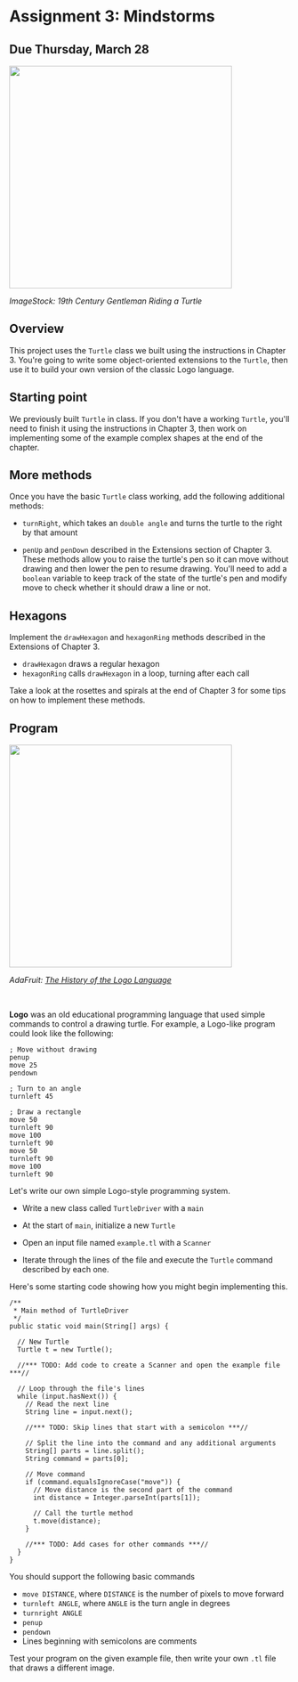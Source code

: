 # Assignment 3: Mindstorms

## Due Thursday, March 28


<img src="https://media.istockphoto.com/id/1464556258/vector/senior-gentleman-riding-on-a-turtle-cut-out-on-white-background.jpg?s=612x612&w=0&k=20&c=9JZz7_aLdkuLsR2XmI1kQ632sjrH3rB1Q-XiwjKmII0=" width="400px" />

*ImageStock: 19th Century Gentleman Riding a Turtle*

## Overview

This project uses the `Turtle` class we built using the instructions in Chapter 3. You're going to write some object-oriented extensions to the `Turtle`, then use it to build your own version of the classic Logo language.


## Starting point

We previously built `Turtle` in class. If you don't have a working `Turtle`, you'll need to finish it using the instructions in Chapter 3, then work on implementing some of the example complex shapes at the end of the chapter.


## More methods

Once you have the basic `Turtle` class working, add the following additional methods:

- `turnRight`, which takes an `double angle` and turns the turtle to the right by that amount

- `penUp` and `penDown` described in the Extensions section of Chapter 3. These methods allow you to raise the turtle's pen so it can move without drawing and then lower the pen to resume drawing. You'll need to add a `boolean` variable to keep track of the state of the turtle's pen and modify move to check whether it should draw a line or not.

## Hexagons

Implement the `drawHexagon` and `hexagonRing` methods described in the Extensions of Chapter 3.

- `drawHexagon` draws a regular hexagon
- `hexagonRing` calls `drawHexagon` in a loop, turning after each call

Take a look at the rosettes and spirals at the end of Chapter 3 for some tips on how to implement these methods.

## Program

<img src="https://cdn-blog.adafruit.com/uploads/2021/09/Untitled-114.png" width="400px" />

*AdaFruit: [The History of the Logo Language](https://blog.adafruit.com/2021/09/21/the-history-of-the-logo-language-an-updated-post-vintagecomputing-programming-history/)*

<br/>

**Logo** was an old educational programming language that used simple commands to control a drawing turtle. For example, a Logo-like program could look like the following:

```
; Move without drawing
penup
move 25
pendown

; Turn to an angle
turnleft 45

; Draw a rectangle
move 50
turnleft 90
move 100
turnleft 90
move 50
turnleft 90
move 100
turnleft 90
```

Let's write our own simple Logo-style programming system.

- Write a new class called `TurtleDriver` with a `main`

- At the start of `main`, initialize a new `Turtle`

- Open an input file named `example.tl` with a `Scanner`

- Iterate through the lines of the file and execute the `Turtle` command described by each one.

Here's some starting code showing how you might begin implementing this.

```
/**
 * Main method of TurtleDriver
 */
public static void main(String[] args) {

  // New Turtle
  Turtle t = new Turtle();

  //*** TODO: Add code to create a Scanner and open the example file ***//

  // Loop through the file's lines
  while (input.hasNext()) {
    // Read the next line
    String line = input.next();

    //*** TODO: Skip lines that start with a semicolon ***//

    // Split the line into the command and any additional arguments
    String[] parts = line.split();
    String command = parts[0];

    // Move command    
    if (command.equalsIgnoreCase("move")) {
      // Move distance is the second part of the command
      int distance = Integer.parseInt(parts[1]);

      // Call the turtle method
      t.move(distance);
    }

    //*** TODO: Add cases for other commands ***//
  }
}
```

You should support the following basic commands
- `move DISTANCE`, where `DISTANCE` is the number of pixels to move forward
- `turnleft ANGLE`, where `ANGLE` is the turn angle in degrees
- `turnright ANGLE`
- `penup`
- `pendown`
- Lines beginning with semicolons are comments

Test your program on the given example file, then write your own `.tl` file that draws a different image.
